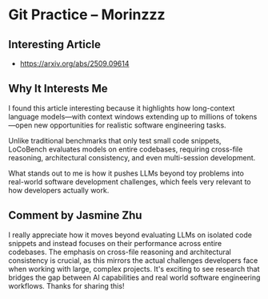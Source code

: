 # Git Practice – Morinzzz

## Interesting Article
- https://arxiv.org/abs/2509.09614

## Why It Interests Me
I found this article interesting because it highlights how long-context language models—with context windows extending up to millions of tokens—open new opportunities for realistic software engineering tasks.  

Unlike traditional benchmarks that only test small code snippets, LoCoBench evaluates models on entire codebases, requiring cross-file reasoning, architectural consistency, and even multi-session development.  

What stands out to me is how it pushes LLMs beyond toy problems into real-world software development challenges, which feels very relevant to how developers actually work.

## Comment by Jasmine Zhu
I really appreciate how it moves beyond evaluating LLMs on isolated code snippets and instead focuses on their performance across entire codebases. The emphasis on cross-file reasoning and architectural consistency is crucial, as this mirrors the actual challenges developers face when working with large, complex projects. It's exciting to see research that bridges the gap between AI capabilities and real world software engineering workflows. Thanks for sharing this!